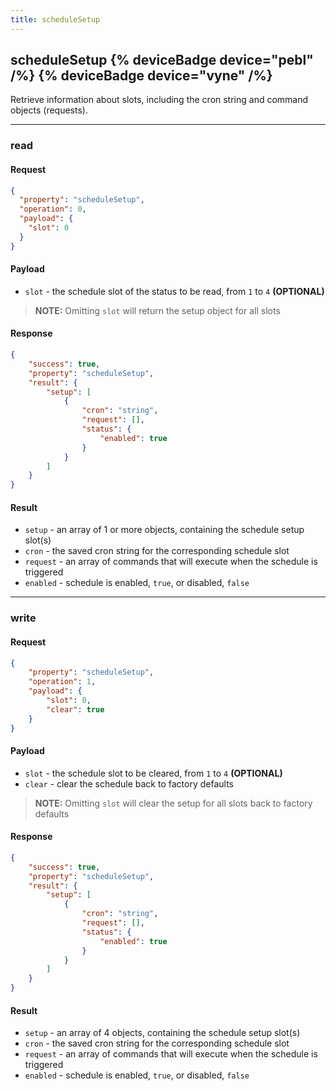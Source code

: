 ```yaml
---
title: scheduleSetup
---
```


## scheduleSetup {% deviceBadge device="pebl" /%}   {% deviceBadge device="vyne" /%} 
Retrieve information about slots, including the cron string and command objects (requests).

------------------------------------------------------------------------------------------------------------------

### read

#### Request
```json
{
  "property": "scheduleSetup",
  "operation": 0,
  "payload": {
    "slot": 0
  }
}
```

#### Payload
- `slot` - the schedule slot of the status to be read, from `1` to `4` **(OPTIONAL)**

> **NOTE:** Omitting `slot` will return the setup object for all slots

#### Response
```json
{
    "success": true,
    "property": "scheduleSetup",
    "result": {
        "setup": [
            {
                "cron": "string",
                "request": [],
                "status": {
                    "enabled": true
                }
            }
        ]
    }
}
```

#### Result
- `setup` - an array of 1 or more objects, containing the schedule setup slot(s)
- `cron` - the saved cron string for the corresponding schedule slot
- `request` - an array of commands that will execute when the schedule is triggered
- `enabled` - schedule is enabled, `true`, or disabled, `false`

------------------------------------------------------------------------------------------------------------------

### write

#### Request
```json
{
    "property": "scheduleSetup",
    "operation": 1,
    "payload": {
        "slot": 0,
        "clear": true
    }
}
```

#### Payload
- `slot` - the schedule slot to be cleared, from `1` to `4` **(OPTIONAL)**
- `clear` - clear the schedule back to factory defaults

> **NOTE:** Omitting `slot` will clear the setup for all slots back to factory defaults

#### Response
```json
{
    "success": true,
    "property": "scheduleSetup",
    "result": {
        "setup": [
            {
                "cron": "string",
                "request": [],
                "status": {
                    "enabled": true
                }
            }
        ]
    }
}
```

#### Result
- `setup` - an array of 4 objects, containing the schedule setup slot(s)
- `cron` - the saved cron string for the corresponding schedule slot
- `request` - an array of commands that will execute when the schedule is triggered
- `enabled` - schedule is enabled, `true`, or disabled, `false`

